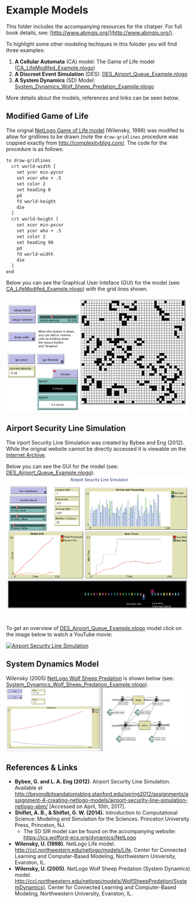 # Example Models

This folder includes the accompanying resources for the chatper. For full book details, see: [http://www.abmgis.org/](http://www.abmgis.org/).


To highlight some other modeling techiques in this foloder you will find three examples:

1. **A Cellular Automata** (CA) model: The Game of Life model ([CA_LifeModifed_Example.nlogo](CA_LifeModifed_Example.nlogo))
1. **A Discreet Event Simulation** (DES): [DES_Airport_Queue_Example.nlogo](DES_Airport_Queue_Example.nlogo)
1. **A System Dynamics** (SD) Model: [System_Dynamics_Wolf_Sheep_Predation_Example.nlogo](System_Dynamics_Wolf_Sheep_Predation_Example.nlogo)

More details about the models, references and links can be seen below.

## Modified Game of Life

The orignal [NetLogo Game of Life model](http://ccl.northwestern.edu/netlogo/models/Life) (Wilensky, 1998) was modifed to allow for gridlines to be drawn (note the ```draw-gridlines``` procedure was coppied exactly from <http://complexityblog.com/>. The code for the procedure is as follows: 

```
to draw-gridlines
  crt world-width [
    set ycor min-pycor
    set xcor who + .5
    set color 2
    set heading 0
    pd
    fd world-height
    die
  ]
  crt world-height [
    set xcor min-pxcor
    set ycor who + .5
    set color 2
    set heading 90
    pd
    fd world-width
    die
  ]
end
```

Below you can see the Graphical User Inteface (GUI) for the model (see: [CA_LifeModifed_Example.nlogo](CA_LifeModifed_Example.nlogo)) with the grid lines shown.

![GUI logo](CA_LifeModifed_Example_GUI.png)

## Airport Security Line Simulation

The irport Security Line Simulation was created by Bybee and Eng (2012). While the orignal website cannot be directly accessed it is viewable on the [Internet Archive](https://web.archive.org/web/20160410065204/http://beyondbitsandatomsblog.stanford.edu/spring2012/assignments/assignment-4-creating-netlogo-models/airport-security-line-simulation-netlogo-abm/).
 
Below you can see the GUI for the model (see: [DES_Airport_Queue_Example.nlogo](DES_Airport_Queue_Example.nlogo)).
![GUI logo](DES_Airport_Queue_Example_GUI.png)

To get an overview of [DES_Airport_Queue_Example.nlogo](DES_Airport_Queue_Example.nlogo) model click on the image below to watch a YouTube movie:  

[![Airport Security Line Simulation](http://img.youtube.com/vi/NfqdJ3GRrXk/0.jpg)](http://www.youtube.com/watch?v=NfqdJ3GRrXk "Airport Security Line Simulation")

## System Dynamics Model

Wilensky (2005) [NetLogo Wolf Sheep Predation](http://ccl.northwestern.edu/netlogo/models/WolfSheepPredation(SystemDynamics)) is shown below (see: [System_Dynamics_Wolf_Sheep_Predation_Example.nlogo](System_Dynamics_Wolf_Sheep_Predation_Example.nlogo)).
![GUI logo](System_Dynamics_Wolf_Sheep_Predation_Example_GUI.png)



## References & Links

* **Bybee, G. and L. A. Eng (2012)**. Airport Security Line Simulation. Available at <http://beyondbitsandatomsblog.stanford.edu/spring2012/assignments/assignment-4-creating-netlogo-models/airport-security-line-simulation-netlogo-abm/> [Accessed on April, 10th, 2017].
* **Shiflet, A. B., & Shiflet, G. W. (2014).** Introduction to Computational Science: Modeling and Simulation for the Sciences. Princeton University Press, Princeton, NJ.
	* The SD SIR model can be found on the accompanying website: <https://ics.wofford-ecs.org/dynamics/NetLogo> 
* **Wilensky, U. (1998).** NetLogo Life model. <http://ccl.northwestern.edu/netlogo/models/Life>. Center for Connected Learning and Computer-Based Modeling, Northwestern University, Evanston, IL.
* **Wilensky, U. (2005)**. NetLogo Wolf Sheep Predation (System Dynamics) model. <http://ccl.northwestern.edu/netlogo/models/WolfSheepPredation(SystemDynamics)>. Center for Connected Learning and Computer-Based Modeling, Northwestern University, Evanston, IL.